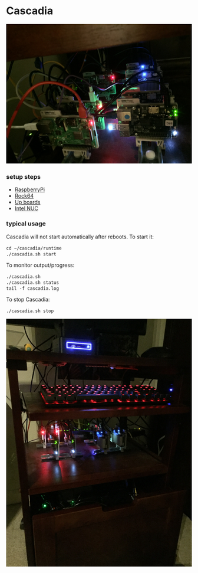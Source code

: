 
# Cascadia

![Cascadia2](setup/images/Cascadia2.JPG)

### setup steps

* [RaspberryPi](setup/RaspberryPi)
* [Rock64](setup/Rock64)
* [Up boards](setup/UpBoard)
* [Intel NUC](setup/NUC)
    
### typical usage

Cascadia will not start automatically after reboots. To start it:

    cd ~/cascadia/runtime
    ./cascadia.sh start

To monitor output/progress:

    ./cascadia.sh
    ./cascadia.sh status
    tail -f cascadia.log

To stop Cascadia:

    ./cascadia.sh stop

![Cascadia1](setup/images/Cascadia1.JPG)


